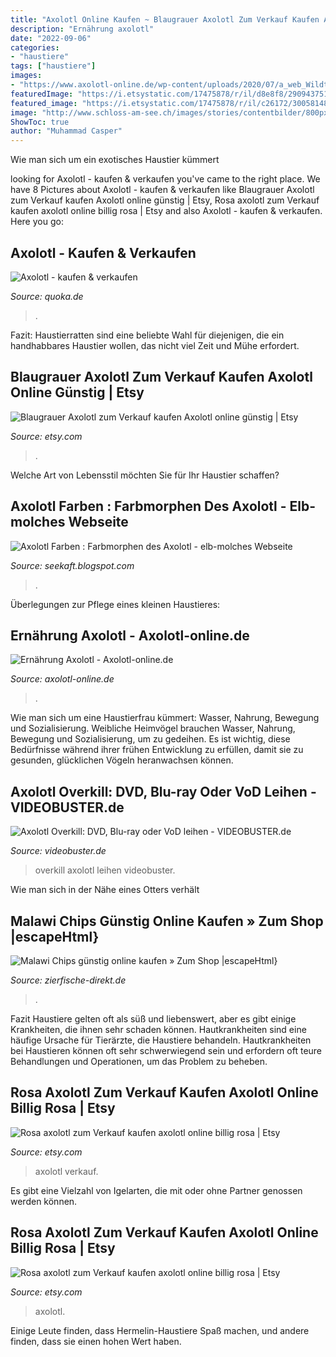 ```yaml
---
title: "Axolotl Online Kaufen ~ Blaugrauer Axolotl Zum Verkauf Kaufen Axolotl Online Günstig"
description: "Ernährung axolotl"
date: "2022-09-06"
categories:
- "haustiere"
tags: ["haustiere"]
images:
- "https://www.axolotl-online.de/wp-content/uploads/2020/07/a_web_Wildtyp_getigert.jpg"
featuredImage: "https://i.etsystatic.com/17475878/r/il/d8e8f8/2909437510/il_fullxfull.2909437510_ow07.jpg"
featured_image: "https://i.etsystatic.com/17475878/r/il/c26172/3005814825/il_1588xN.3005814825_4a3v.jpg"
image: "http://www.schloss-am-see.ch/images/stories/contentbilder/800px_breite/news/2020/Farbgenetik_5.jpg"
ShowToc: true
author: "Muhammad Casper"
---
```



Wie man sich um ein exotisches Haustier kümmert

	

		
looking for Axolotl - kaufen &amp; verkaufen you've came to the right place. We have 8 Pictures about Axolotl - kaufen &amp; verkaufen like Blaugrauer Axolotl zum Verkauf kaufen Axolotl online günstig | Etsy, Rosa axolotl zum Verkauf kaufen axolotl online billig rosa | Etsy and also Axolotl - kaufen &amp; verkaufen. Here you go:
		
    
## Axolotl - Kaufen &amp; Verkaufen

<img loading=lazy src="https://pic0.qimage.de/01/20/43/s240432001.jpg" onerror="this.onerror=null;this.src='https://tse3.mm.bing.net/th?id=OIP.rINKdVYZofeZO5HLDV-8RQAAAA&amp;pid=15.1';" alt="Axolotl - kaufen &amp; verkaufen">

_Source: quoka.de_

>. 

	

Fazit: Haustierratten sind eine beliebte Wahl für diejenigen, die ein handhabbares Haustier wollen, das nicht viel Zeit und Mühe erfordert.

    
## Blaugrauer Axolotl Zum Verkauf Kaufen Axolotl Online Günstig | Etsy

<img loading=lazy src="https://i.etsystatic.com/17475878/r/il/d8e8f8/2909437510/il_fullxfull.2909437510_ow07.jpg" onerror="this.onerror=null;this.src='https://tse3.mm.bing.net/th?id=OIP.s1UVuNwjoSxKQpW4mbXMRAHaJB&amp;pid=15.1';" alt="Blaugrauer Axolotl zum Verkauf kaufen Axolotl online günstig | Etsy">

_Source: etsy.com_

>. 

	

Welche Art von Lebensstil möchten Sie für Ihr Haustier schaffen?

    
## Axolotl Farben : Farbmorphen Des Axolotl - Elb-molches Webseite

<img loading=lazy src="http://www.schloss-am-see.ch/images/stories/contentbilder/800px_breite/news/2020/Farbgenetik_5.jpg" onerror="this.onerror=null;this.src='https://tse2.mm.bing.net/th?id=OIP.uq4bPcOhCyOFAAMWFEg5SwHaE8&amp;pid=15.1';" alt="Axolotl Farben : Farbmorphen des Axolotl - elb-molches Webseite">

_Source: seekaft.blogspot.com_

>. 

	

Überlegungen zur Pflege eines kleinen Haustieres:

    
## Ernährung Axolotl - Axolotl-online.de

<img loading=lazy src="https://www.axolotl-online.de/wp-content/uploads/2020/07/a_web_Wildtyp_getigert.jpg" onerror="this.onerror=null;this.src='https://tse2.mm.bing.net/th?id=OIP.Cb3auXiO23g3u9edzGENyAHaCF&amp;pid=15.1';" alt="Ernährung Axolotl - Axolotl-online.de">

_Source: axolotl-online.de_

>. 

	

Wie man sich um eine Haustierfrau kümmert: Wasser, Nahrung, Bewegung und Sozialisierung.
Weibliche Heimvögel brauchen Wasser, Nahrung, Bewegung und Sozialisierung, um zu gedeihen. Es ist wichtig, diese Bedürfnisse während ihrer frühen Entwicklung zu erfüllen, damit sie zu gesunden, glücklichen Vögeln heranwachsen können.

    
## Axolotl Overkill: DVD, Blu-ray Oder VoD Leihen - VIDEOBUSTER.de

<img loading=lazy src="https://gfx.videobuster.de/archive/v/c3AokahlpVUlBX-vhH5Gz-Qcz0lMkawrSUyRqglMkZpbWGZJTJGanBlZyUyRmO9wWE2YmVhY2NiZTlhYzWLMLJmpmZjZjRkYy5qcGcmcj137zg/axolotl-overkill.jpg" onerror="this.onerror=null;this.src='https://tse3.mm.bing.net/th?id=OIP.juVKjYmHkEBl-GE69ZcQ5AHaKf&amp;pid=15.1';" alt="Axolotl Overkill: DVD, Blu-ray oder VoD leihen - VIDEOBUSTER.de">

_Source: videobuster.de_

>overkill axolotl leihen videobuster. 

	

Wie man sich in der Nähe eines Otters verhält

    
## Malawi Chips Günstig Online Kaufen » Zum Shop |escapeHtml}

<img loading=lazy src="https://www.zierfische-direkt.de/media/image/93/e6/8b/malawi-chips_5L_600x600@2x.jpg" onerror="this.onerror=null;this.src='https://tse3.mm.bing.net/th?id=OIP.1QVhD3-JhCDWDGMgYaidngHaEQ&amp;pid=15.1';" alt="Malawi Chips günstig online kaufen » Zum Shop |escapeHtml}">

_Source: zierfische-direkt.de_

>. 

	

Fazit
Haustiere gelten oft als süß und liebenswert, aber es gibt einige Krankheiten, die ihnen sehr schaden können. Hautkrankheiten sind eine häufige Ursache für Tierärzte, die Haustiere behandeln. Hautkrankheiten bei Haustieren können oft sehr schwerwiegend sein und erfordern oft teure Behandlungen und Operationen, um das Problem zu beheben.

    
## Rosa Axolotl Zum Verkauf Kaufen Axolotl Online Billig Rosa | Etsy

<img loading=lazy src="https://i.etsystatic.com/17475878/r/il/c26172/3005814825/il_1588xN.3005814825_4a3v.jpg" onerror="this.onerror=null;this.src='https://tse1.mm.bing.net/th?id=OIP.1vP0UKRsWAUcb1Jh2X16qgHaFj&amp;pid=15.1';" alt="Rosa axolotl zum Verkauf kaufen axolotl online billig rosa | Etsy">

_Source: etsy.com_

>axolotl verkauf. 

	

Es gibt eine Vielzahl von Igelarten, die mit oder ohne Partner genossen werden können.

    
## Rosa Axolotl Zum Verkauf Kaufen Axolotl Online Billig Rosa | Etsy

<img loading=lazy src="https://i.etsystatic.com/17475878/r/il/901522/3005815523/il_fullxfull.3005815523_5b39.jpg" onerror="this.onerror=null;this.src='https://tse2.mm.bing.net/th?id=OIP.jtq35xsU9Pw-d44Hm5vH-wHaFj&amp;pid=15.1';" alt="Rosa axolotl zum Verkauf kaufen axolotl online billig rosa | Etsy">

_Source: etsy.com_

>axolotl. 

	

Einige Leute finden, dass Hermelin-Haustiere Spaß machen, und andere finden, dass sie einen hohen Wert haben.

